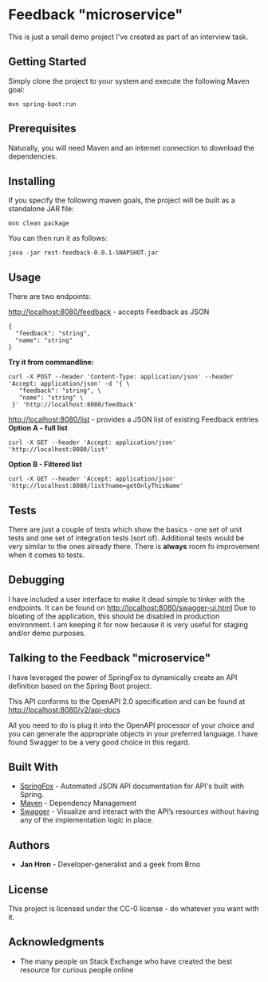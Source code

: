 # Feedback "microservice"

This is just a small demo project I've created as part of an interview task.

## Getting Started

Simply clone the project to your system and execute the following Maven goal:
```
mvn spring-boot:run
```
## Prerequisites

Naturally, you will need Maven and an internet connection to download the dependencies.

## Installing

If you specify the following maven goals, the project will be built as a standalone JAR file:
```
mvn clean package
```

You can then run it as follows:
```
java -jar rest-feedback-0.0.1-SNAPSHOT.jar
```
## Usage

There are two endpoints:

[http://localhost:8080/feedback](http://localhost:8080/feedback) - accepts Feedback as JSON
```
{
  "feedback": "string",
  "name": "string"
}
```
**Try it from commandline:**
```
curl -X POST --header 'Content-Type: application/json' --header 'Accept: application/json' -d '{ \ 
   "feedback": "string", \ 
   "name": "string" \ 
 }' 'http://localhost:8080/feedback'
```
[http://localhost:8080/list](http://localhost:8080/list) - provides a JSON list of existing Feedback entries  
**Option A - full list**
```
curl -X GET --header 'Accept: application/json' 'http://localhost:8080/list'
```
**Option B - Filtered list**
```
curl -X GET --header 'Accept: application/json' 'http://localhost:8080/list?name=getOnlyThisName'
```
## Tests

There are just a couple of tests which show the basics - one set of unit tests and one set of integration tests (sort of).
Additional tests would be very similar to the ones already there.
There is **always** room fo improvement when it comes to tests.

## Debugging

I have included a user interface to make it dead simple to tinker with the endpoints.
It can be found on [http://localhost:8080/swagger-ui.html](http://localhost:8080/swagger-ui.html)
Due to bloating of the application, this should be disabled in production environment.
I am keeping it for now because it is very useful for staging and/or demo purposes.

## Talking to the Feedback "microservice"

I have leveraged the power of SpringFox to dynamically create an API definition based on the Spring Boot project.

This API conforms to the OpenAPI 2.0 specification and can be found at [http://localhost:8080/v2/api-docs](http://localhost:8080/v2/api-docs)

All you need to do is plug it into the OpenAPI processor of your choice and you can generate the appropriate objects in your preferred language.
I have found Swagger to be a very good choice in this regard.

## Built With

* [SpringFox](http://springfox.github.io/springfox/) - Automated JSON API documentation for API's built with Spring.
* [Maven](https://maven.apache.org/) - Dependency Management
* [Swagger](https://swagger.io/swagger-ui/) - Visualize and interact with the API’s resources without having any of the implementation logic in place.

## Authors

* **Jan Hron** - Developer-generalist and a geek from Brno

## License

This project is licensed under the CC-0 license - do whatever you want with it.

## Acknowledgments

* The many people on Stack Exchange who have created the best resource for curious people online

